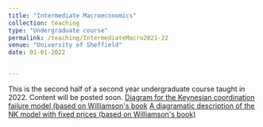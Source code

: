 ```yaml
---
title: "Intermediate Macroeconomics"
collection: teaching
type: "Undergraduate course"
permalink: /teaching/IntermediateMacro2021-22 
venue: "University of Sheffield"
date: 01-01-2022


---
```


This is the second half of a second year undergraduate course taught in 2022. Content will be posted soon.
[Diagram for the Keynesian coordination failure model (based on Williamson's book](http://jPaez-Farrell.github.io/files/ecn202_content/Keynesian_Coordination_note_public.pdf)
[A diagramatic description of the NK model with fixed prices (based on Williamson's book)](http://jPaez-Farrell.github.io/files/ecn202_content/NK_model_ECN202_public.pdf)
